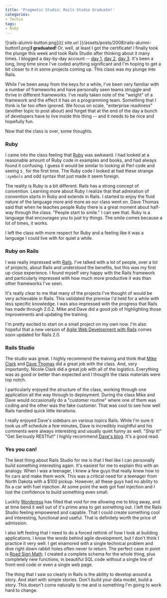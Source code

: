 ```yaml
---
title: 'Pragmatic Studio: Rails Studio Graduate!'
categories:
- Techie
tags:
- Ruby
---
```


![rails-alumni-button.png]({{ site.url }}/assets/posts/2008/rails-alumni-button1.png)**I graduated!** Or, well, at least I got the certificate!
I finally took the plunge this week and took Rails Studio after thinking about it many times. I blogged a day-by-day account -- [day 1](http://www.slashthing.com/pragmatic-studio-rails-studio-day-1/), [day 2](http://www.slashthing.com/pragmatic-studio-rails-studio-day-2/), [day 3](http://www.slashthing.com/pragmatic-studio-rails-studio-day-3/). It's been a long, long time since I've coded anything significant and I'm hoping to get a bit closer to it in some projects coming up. This class was my plunge into Rails.

While I've been away from the keys for a while, I've been very familiar with a number of frameworks and have personally seen teams struggle and thrive in different frameworks. I've really taken note of the "weight" of a framework and the effect it has on a programming team. Something that I think is far too often ignored. We focus on scale, "enterprise readiness" (another topic to post about) and forget that at the end of the day a bunch of developers have to live inside this thing -- and it needs to be nice and hopefully fun.

Now that the class is over, some thoughts.

<!-- more -->

### Ruby

I came into the class feeling that [Ruby](http://www.ruby-lang.org/) was awkward. I had looked at a reasonable amount of Ruby code in examples and books, and had always found it confusing. I guess it would be similar to looking at Perl code and seeing `$_` for the first time. The Ruby code I looked at had these strange `:symbols` and odd syntax that just made it seem foreign.

The reality is Ruby is a bit different. Rails has a strong concept of convention. Learning more about Ruby I realize that that admiration of convention starts in Ruby and extends in Rails. I started to enjoy the fluid nature of the language more and more as our class went on. Dave Thomas said that when he teaches people Ruby there is a great moment about half-way through the class. "People start to smile." I can see that. Ruby is a language that encourages you to just try things. The smile comes because a lot of times, it works.

I left the class with more respect for Ruby and a feeling like it was a language I could live with for quiet a while.

### Ruby on Rails

I was really impressed with [Rails](http://www.rubyonrails.com/). I've talked with a lot of people, over a lot of projects, about Rails and understood the benefits, but this was my first up close experience. I found myself very happy with the Rails framework and particularly impressed with how much more productive it was than other frameworks I've seen.

It's really clear to me that many of the projects I've thought of would be very achievable in Rails. This validated the premise I'd held for a while with less specific knowledge. I was also impressed with the progress that Rails has made through 2.0.2. Mike and Dave did a good job of highlighting those improvements and updating the training.

I'm pretty excited to start on a small project on my own now. I'm also hopeful that a new version of [Agile Web Development with Rails](http://www.pragprog.com/titles/rails2) comes soon updated for Rails 2.0.

### Rails Studio

The studio was great. I highly recommend the training and think that [Mike Clark](http://www.clarkware.com/) and [Dave Thomas](http://pragdave.pragprog.com/) did a great job with the class. And, very importantly, Nicole Clark did a great job with all of the logistics. Everything was as good or better than expected and I thought the class materials were top notch.

I particularly enjoyed the structure of the class, working through one application all the way through to deployment. During the class Mike and Dave would occasionally do a "customer routine" where one of them was coding and the other was the fake customer. That was cool to see how well Rails handled quick little iterations.

I really enjoyed Dave's sidebars on various topics Rails. While I'm sure it took us off schedule a few minutes, Dave is incredibly insightful and his comments were always interesting and usually quiet funny as well. "Ship it!" "Get Seriously RESTful!" I highly recommend [Dave's blog](http://pragdave.pragprog.com/). It's a good read.

### Yes you can!

The best thing about Rails Studio for me is that I feel like I can personally build something interesting again. It's easiest for me to explain this with an analogy. When I was a teenager, I knew a few guys that really knew how to fix cars and make them work. This was a critical need for a teenager from North Dakota with a $100 pickup. However, all these guys had no ability to fix a car with fuel injection. At some point the web got fuel injection and I lost the confidence to build something even small.

Luckily [Wordpress](http://www.wordpress.org/) has filled that void for me allowing me to blog away, and at time bend it well out of it's prime area to get something out. I left the Rails Studio feeling empowered and capable. That I could create something cool and interesting, functional and useful. That is definitely worth the price of admission.

I also left feeling that I need to do a forced rethink of how I look at building applications. I know the words behind agile development, but I don't think I practice it very well. I get enamored with a single technical problem and dive right down rabbit holes often never to return. The perfect case in point is [Road Sign Math](http://www.roadsignmath.com/). I created a complete schema for the whole thing, plus completely new functions, in beautiful SQL code without a single line of front-end code or even a single web page.

The thing that I saw so clearly in Rails is the ability to develop around a story. And start with simple stories. Don't build your data model, build a story. This doesn't come naturally to me and is something I'm going to work hard to change.
